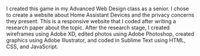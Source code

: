 I created this game in my Advanced Web Design class as a senior. I chose to create a website about Home Assistant Devices and the privacy concerns they present. This is a responsive website that I coded after writing a research paper about the topic. After the research stage, I created wireframes using Adobe XD, edited photos using Adobe Photoshop, created graphics using Adobe Illustrator, and coded in Sublime Text using HTML, CSS, and JavaScript.
